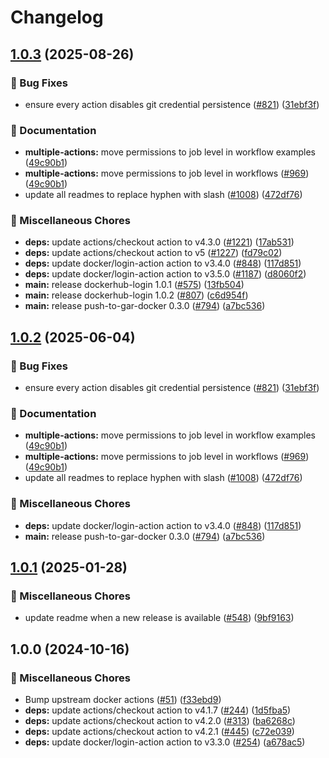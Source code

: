 # Changelog

## [1.0.3](https://github.com/dimitarvdimitrov/shared-workflows/compare/dockerhub-login/v1.0.2...dockerhub-login/v1.0.3) (2025-08-26)


### 🐛 Bug Fixes

* ensure every action disables git credential persistence ([#821](https://github.com/dimitarvdimitrov/shared-workflows/issues/821)) ([31ebf3f](https://github.com/dimitarvdimitrov/shared-workflows/commit/31ebf3f8e5d0f8709e6ec4ef73b39dd2bd08f959))


### 📝 Documentation

* **multiple-actions:** move permissions to job level in workflow examples ([49c90b1](https://github.com/dimitarvdimitrov/shared-workflows/commit/49c90b10fcbce463983bed45932cf468b8bd06ce))
* **multiple-actions:** move permissions to job level in workflows ([#969](https://github.com/dimitarvdimitrov/shared-workflows/issues/969)) ([49c90b1](https://github.com/dimitarvdimitrov/shared-workflows/commit/49c90b10fcbce463983bed45932cf468b8bd06ce))
* update all readmes to replace hyphen with slash ([#1008](https://github.com/dimitarvdimitrov/shared-workflows/issues/1008)) ([472df76](https://github.com/dimitarvdimitrov/shared-workflows/commit/472df76fb1cbb92a17fb9e055bdf0d1399109ee3))


### 🔧 Miscellaneous Chores

* **deps:** update actions/checkout action to v4.3.0 ([#1221](https://github.com/dimitarvdimitrov/shared-workflows/issues/1221)) ([17ab531](https://github.com/dimitarvdimitrov/shared-workflows/commit/17ab531bf2c16c79af38988e7caf7a3d8a37634b))
* **deps:** update actions/checkout action to v5 ([#1227](https://github.com/dimitarvdimitrov/shared-workflows/issues/1227)) ([fd79c02](https://github.com/dimitarvdimitrov/shared-workflows/commit/fd79c02730e0629f728e2f5c3d614545269208a9))
* **deps:** update docker/login-action action to v3.4.0 ([#848](https://github.com/dimitarvdimitrov/shared-workflows/issues/848)) ([117d851](https://github.com/dimitarvdimitrov/shared-workflows/commit/117d8511cbc5da0337972deeb400c4298b057af3))
* **deps:** update docker/login-action action to v3.5.0 ([#1187](https://github.com/dimitarvdimitrov/shared-workflows/issues/1187)) ([d8060f2](https://github.com/dimitarvdimitrov/shared-workflows/commit/d8060f2893039ae143f0d9c26f766565fb334c6a))
* **main:** release dockerhub-login 1.0.1 ([#575](https://github.com/dimitarvdimitrov/shared-workflows/issues/575)) ([13fb504](https://github.com/dimitarvdimitrov/shared-workflows/commit/13fb504e3bfe323c1188bf244970d94b2d336e86))
* **main:** release dockerhub-login 1.0.2 ([#807](https://github.com/dimitarvdimitrov/shared-workflows/issues/807)) ([c6d954f](https://github.com/dimitarvdimitrov/shared-workflows/commit/c6d954f7cd9c0022018982e01268de6cb75b913c))
* **main:** release push-to-gar-docker 0.3.0 ([#794](https://github.com/dimitarvdimitrov/shared-workflows/issues/794)) ([a7bc536](https://github.com/dimitarvdimitrov/shared-workflows/commit/a7bc5367c4a91c389526d58839d8f6224dba4dcc))

## [1.0.2](https://github.com/grafana/shared-workflows/compare/dockerhub-login-v1.0.1...dockerhub-login/v1.0.2) (2025-06-04)


### 🐛 Bug Fixes

* ensure every action disables git credential persistence ([#821](https://github.com/grafana/shared-workflows/issues/821)) ([31ebf3f](https://github.com/grafana/shared-workflows/commit/31ebf3f8e5d0f8709e6ec4ef73b39dd2bd08f959))


### 📝 Documentation

* **multiple-actions:** move permissions to job level in workflow examples ([49c90b1](https://github.com/grafana/shared-workflows/commit/49c90b10fcbce463983bed45932cf468b8bd06ce))
* **multiple-actions:** move permissions to job level in workflows ([#969](https://github.com/grafana/shared-workflows/issues/969)) ([49c90b1](https://github.com/grafana/shared-workflows/commit/49c90b10fcbce463983bed45932cf468b8bd06ce))
* update all readmes to replace hyphen with slash ([#1008](https://github.com/grafana/shared-workflows/issues/1008)) ([472df76](https://github.com/grafana/shared-workflows/commit/472df76fb1cbb92a17fb9e055bdf0d1399109ee3))


### 🔧 Miscellaneous Chores

* **deps:** update docker/login-action action to v3.4.0 ([#848](https://github.com/grafana/shared-workflows/issues/848)) ([117d851](https://github.com/grafana/shared-workflows/commit/117d8511cbc5da0337972deeb400c4298b057af3))
* **main:** release push-to-gar-docker 0.3.0 ([#794](https://github.com/grafana/shared-workflows/issues/794)) ([a7bc536](https://github.com/grafana/shared-workflows/commit/a7bc5367c4a91c389526d58839d8f6224dba4dcc))

## [1.0.1](https://github.com/grafana/shared-workflows/compare/dockerhub-login-v1.0.0...dockerhub-login-v1.0.1) (2025-01-28)


### 🔧 Miscellaneous Chores

* update readme when a new release is available ([#548](https://github.com/grafana/shared-workflows/issues/548)) ([9bf9163](https://github.com/grafana/shared-workflows/commit/9bf9163126c44247bcee6b6b9390eb488f9ead53))

## 1.0.0 (2024-10-16)


### 🔧 Miscellaneous Chores

* Bump upstream docker actions ([#51](https://github.com/grafana/shared-workflows/issues/51)) ([f33ebd9](https://github.com/grafana/shared-workflows/commit/f33ebd946aa2bcd994fb26afdedb575131a5b0b3))
* **deps:** update actions/checkout action to v4.1.7 ([#244](https://github.com/grafana/shared-workflows/issues/244)) ([1d5fba5](https://github.com/grafana/shared-workflows/commit/1d5fba52e7cb2780dfd1af758e1d84e35ce6e8f7))
* **deps:** update actions/checkout action to v4.2.0 ([#313](https://github.com/grafana/shared-workflows/issues/313)) ([ba6268c](https://github.com/grafana/shared-workflows/commit/ba6268c6beef0ab5b461f45eef4cfe1b4e6d6013))
* **deps:** update actions/checkout action to v4.2.1 ([#445](https://github.com/grafana/shared-workflows/issues/445)) ([c72e039](https://github.com/grafana/shared-workflows/commit/c72e039d656ea7db5cbcfd98dffd0f8554e1f029))
* **deps:** update docker/login-action action to v3.3.0 ([#254](https://github.com/grafana/shared-workflows/issues/254)) ([a678ac5](https://github.com/grafana/shared-workflows/commit/a678ac51c04a71178b65744276e210a6ad61b096))
